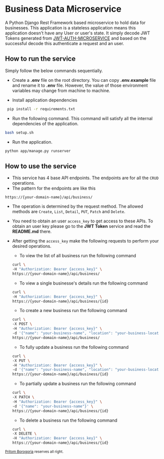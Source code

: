 # Business Data Microservice

A Python Django Rest Framework based microservice to hold data for businesses. This application is a
stateless application means this application doesn't have any User or user's state. It simply decode
JWT Tokens generated from [JWT-AUTH-MICROSERVICE](https://github.com/saanpritom/ekkbaz-jwt-auth) and
based on the successful decode this authenticate a request and an user.

## How to run the service

Simply follow the below commands sequentially.

- Create a **.env** file on the root directory. You can copy **.env.example** file and rename it to **.env** file. However, the value of those environment variables may change from machine to machine.

- Install application dependencies

```bash
 pip install -r requirements.txt
```

- Run the following command. This command will satisfy all the internal dependencies of the application.

```bash
bash setup.sh
```

- Run the application.

```bash
python app/manage.py runserver
```

## How to use the service

- This service has 4 base API endpoints. The endpoints are for all the `CRUD` operations.
- The pattern for the endpoints are like this

```link
https://{your-domain-name}/api/business/
```
- The operation is determined by the request method. The allowed methods are `Create`, `List`, `Detail`, `PUT`, `Patch` and `Delete`.

- You need to obtain an user `access_key` to get access to these APIs. To obtain an user key please go to
the **JWT Token** service and read the **README.md** there.

- After getting the `access_key` make the following requests to perform your desired operations.

    - To view the list of all business run the following command

    ```bash
    curl \
    -H "Authorization: Bearer {access_key}" \
    https://{your-domain-name}/api/business/
    ```
    - To view a single businesse's details run the following command

    ```bash
    curl \
    -H "Authorization: Bearer {access_key}" \
    https://{your-domain-name}/api/business/{id}
    ```
    - To create a new business run the following command

    ```bash
    curl \
    -X POST \
    -H "Authorization: Bearer {access_key}" \
    -d '{"name": "your-business-name", "location": "your-business-location"}' \
    https://{your-domain-name}/api/business/
    ```
    - To fully update a business run the following command

    ```bash
    curl \
    -X PUT \
    -H "Authorization: Bearer {access_key}" \
    -d '{"name": "your-business-name", "location": "your-business-location"}' \
    https://{your-domain-name}/api/business/{id}
    ```
    - To partially update a business run the following command

    ```bash
    curl \
    -X PATCH \
    -H "Authorization: Bearer {access_key}" \
    -d '{"name": "your-business-name"}' \
    https://{your-domain-name}/api/business/{id}
    ```
    - To delete a business run the following command

    ```bash
    curl \
    -X DELETE \
    -H "Authorization: Bearer {access_key}" \
    https://{your-domain-name}/api/business/{id}
    ```


<sup> [Pritom Borogoria](https://github.com/saanpritom) reserves all right.</sup>